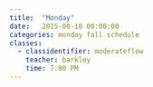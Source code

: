 ```yaml
---
title:  "Monday"
date:   2015-08-10 00:00:00
categories: monday fall schedule
classes:
  - classidentifier: moderateflow
    teacher: barkley
    time: 7:00 PM
---
```

